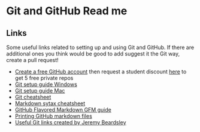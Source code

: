 # Git and GitHub Read me

## Links
Some useful links related to setting up and using Git and GitHub.  If there are additional ones you think would be good to add suggest it the Git way, create a pull request!

* [Create a free GitHub account](https://help.github.com/articles/signing-up-for-a-new-github-account/) then request a student discount [here](https://education.github.com/) to get 5 free private repos
* [Git setup guide Windows](https://gist.github.com/dmangiarelli/1a0ae107aaa5c478c51e)
* [Git setup guide Mac](https://github.com/wYaobiz/YaoAt505/blob/master/GitForMacOSXSetup.md)
* [Git cheatsheet](http://www.git-tower.com/blog/git-cheat-sheet/)
* [Markdown sytax cheatsheet](http://stationinthemetro.com/wp-content/uploads/2013/04/Markdown_Cheat_Sheet_v1-1.pdf)
* [GitHub Flavored Markdown GFM guide](https://help.github.com/articles/github-flavored-markdown/)
* [Printing GitHub markdown files](https://gitprint.com/)
* [Useful Git links created by Jeremy Beardsley](https://gist.github.com/jeremybeardsley/43b1432120e244745454)

